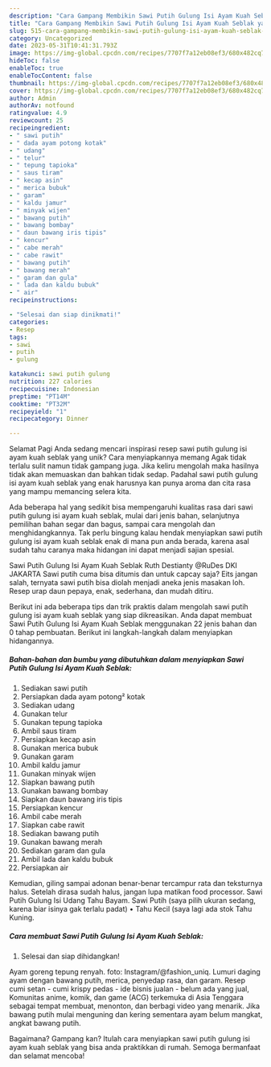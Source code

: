 ```yaml
---
description: "Cara Gampang Membikin Sawi Putih Gulung Isi Ayam Kuah Seblak yang Lezat, Mengugah Selera"
title: "Cara Gampang Membikin Sawi Putih Gulung Isi Ayam Kuah Seblak yang Lezat, Mengugah Selera"
slug: 515-cara-gampang-membikin-sawi-putih-gulung-isi-ayam-kuah-seblak-yang-lezat-mengugah-selera
category: Uncategorized
date: 2023-05-31T10:41:31.793Z
image: https://img-global.cpcdn.com/recipes/7707f7a12eb08ef3/680x482cq70/sawi-putih-gulung-isi-ayam-kuah-seblak-foto-resep-utama.jpg
hideToc: false
enableToc: true
enableTocContent: false
thumbnail: https://img-global.cpcdn.com/recipes/7707f7a12eb08ef3/680x482cq70/sawi-putih-gulung-isi-ayam-kuah-seblak-foto-resep-utama.jpg
cover: https://img-global.cpcdn.com/recipes/7707f7a12eb08ef3/680x482cq70/sawi-putih-gulung-isi-ayam-kuah-seblak-foto-resep-utama.jpg
author: Admin
authorAv: notfound
ratingvalue: 4.9
reviewcount: 25
recipeingredient:
- " sawi putih"
- " dada ayam potong kotak"
- " udang"
- " telur"
- " tepung tapioka"
- " saus tiram"
- " kecap asin"
- " merica bubuk"
- " garam"
- " kaldu jamur"
- " minyak wijen"
- " bawang putih"
- " bawang bombay"
- " daun bawang iris tipis"
- " kencur"
- " cabe merah"
- " cabe rawit"
- " bawang putih"
- " bawang merah"
- " garam dan gula"
- " lada dan kaldu bubuk"
- " air"
recipeinstructions:

- "Selesai dan siap dinikmati!"
categories:
- Resep
tags:
- sawi
- putih
- gulung

katakunci: sawi putih gulung 
nutrition: 227 calories
recipecuisine: Indonesian
preptime: "PT14M"
cooktime: "PT32M"
recipeyield: "1"
recipecategory: Dinner

---
```



Selamat Pagi Anda sedang mencari inspirasi resep sawi putih gulung isi ayam kuah seblak yang unik? Cara menyiapkannya memang Agak tidak terlalu sulit namun tidak gampang juga. Jika keliru mengolah maka hasilnya tidak akan memuaskan dan bahkan tidak sedap. Padahal sawi putih gulung isi ayam kuah seblak yang enak harusnya kan punya aroma dan cita rasa yang mampu memancing selera kita.


Ada beberapa hal yang sedikit bisa mempengaruhi kualitas rasa dari sawi putih gulung isi ayam kuah seblak, mulai dari jenis bahan, selanjutnya pemilihan bahan segar dan bagus, sampai cara mengolah dan menghidangkannya. Tak perlu bingung kalau hendak menyiapkan sawi putih gulung isi ayam kuah seblak enak di mana pun anda berada, karena asal sudah tahu caranya maka hidangan ini dapat menjadi sajian spesial.

Sawi Putih Gulung Isi Ayam Kuah Seblak Ruth Destianty @RuDes DKI JAKARTA Sawi putih cuma bisa ditumis dan untuk capcay saja? Eits jangan salah, ternyata sawi putih bisa diolah menjadi aneka jenis masakan loh. Resep urap daun pepaya, enak, sederhana, dan mudah ditiru.


Berikut ini ada beberapa tips dan trik praktis dalam mengolah sawi putih gulung isi ayam kuah seblak yang siap dikreasikan. Anda dapat membuat Sawi Putih Gulung Isi Ayam Kuah Seblak menggunakan 22 jenis bahan dan 0 tahap pembuatan. Berikut ini langkah-langkah dalam menyiapkan hidangannya.

<!--inarticleads1-->

##### Bahan-bahan dan bumbu yang dibutuhkan dalam menyiapkan Sawi Putih Gulung Isi Ayam Kuah Seblak:

1. Sediakan  sawi putih
1. Persiapkan  dada ayam potong² kotak
1. Sediakan  udang
1. Gunakan  telur
1. Gunakan  tepung tapioka
1. Ambil  saus tiram
1. Persiapkan  kecap asin
1. Gunakan  merica bubuk
1. Gunakan  garam
1. Ambil  kaldu jamur
1. Gunakan  minyak wijen
1. Siapkan  bawang putih
1. Gunakan  bawang bombay
1. Siapkan  daun bawang iris tipis
1. Persiapkan  kencur
1. Ambil  cabe merah
1. Siapkan  cabe rawit
1. Sediakan  bawang putih
1. Gunakan  bawang merah
1. Sediakan  garam dan gula
1. Ambil  lada dan kaldu bubuk
1. Persiapkan  air


Kemudian, giling sampai adonan benar-benar tercampur rata dan teksturnya halus. Setelah dirasa sudah halus, jangan lupa matikan food processor. Sawi Putih Gulung Isi Udang Tahu Bayam. Sawi Putih (saya pilih ukuran sedang, karena biar isinya gak terlalu padat) • Tahu Kecil (saya lagi ada stok Tahu Kuning. 

<!--inarticleads2-->

##### Cara membuat Sawi Putih Gulung Isi Ayam Kuah Seblak:


1. Selesai dan siap dihidangkan!

Ayam goreng tepung renyah. foto: Instagram/@fashion_uniq. Lumuri daging ayam dengan bawang putih, merica, penyedap rasa, dan garam. Resep cumi setan - cumi krispy pedas - ide bisnis jualan - belum ada yang jual, Komunitas anime, komik, dan game (ACG) terkemuka di Asia Tenggara sebagai tempat membuat, menonton, dan berbagi video yang menarik. Jika bawang putih mulai menguning dan kering sementara ayam belum mangkat, angkat bawang putih. 

Bagaimana? Gampang kan? Itulah cara menyiapkan sawi putih gulung isi ayam kuah seblak yang bisa anda praktikkan di rumah. Semoga bermanfaat dan selamat mencoba!
